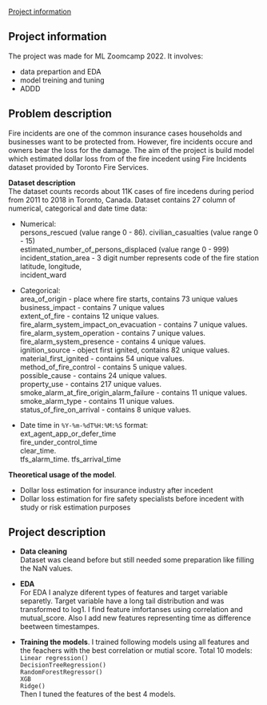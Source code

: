 [Project information](##project-information) 





## Project information

The project was made for ML Zoomcamp 2022. It involves:
- data prepartion  and EDA
- model treining and tuning
- ADDD

## Problem description

Fire incidents are one of the common insurance cases households and businesses want to be protected from. However, fire incidents occure and owners bear the loss for the damage. The aim of the project is build model which estimated dollar loss from of the fire incedent using Fire Incidents dataset provided by Toronto Fire Services.

**Dataset description**  
The dataset counts records about 11K cases of fire incedens during period from 2011 to 2018 in Toronto, Canada. Dataset contains 27 column of numerical, categorical and date time data:

- Numerical:  
persons_rescued (value range 0 - 86). 
civilian_casualties (value range 0 - 15)  
estimated_number_of_persons_displaced (value range 0 - 999)  
incident_station_area - 3 digit number represents code of the fire station   
latitude, longitude,  
incident_ward
  
- Categorical:  
area_of_origin - place where fire starts, contains 73 unique values  
business_impact - contains 7 unique values  
extent_of_fire - contains 12 unique values.  
fire_alarm_system_impact_on_evacuation - contains 7 unique values.  
fire_alarm_system_operation - contains 7 unique values.   
fire_alarm_system_presence  - contains 4 unique values.   
ignition_source - object first ignited, contains 82 unique values.   
material_first_ignited - contains 54 unique values.   
method_of_fire_control - contains 5 unique values.   
possible_cause - contains 24 unique values.   
property_use - contains 217 unique values.   
smoke_alarm_at_fire_origin_alarm_failure - contains 11 unique values.   
smoke_alarm_type - contains 11 unique values.   
status_of_fire_on_arrival - contains 8 unique values.   
  
- Date time in `%Y-%m-%dT%H:%M:%S` format:  
ext_agent_app_or_defer_time  
fire_under_control_time  
clear_time.   
tfs_alarm_time. 
tfs_arrival_time


**Theoretical usage of the model**. 
- Dollar loss estimation for insurance industry after incedent
- Dollar loss estimation for fire safety specialists before incedent with study or risk estimation purposes

## Project description
- **Data cleaning**  
Dataset was cleand before but still needed some preparation like filling the NaN values. 
  
- **EDA**  
For EDA I analyze diferent types of features and target variable separetly. Target variable have a long tail distribution and was transformed to log1. I find feature imfortanses using correlation and mutual_score. Also I add new features representing time as difference beetween timestampes.  
  
- **Training the models**. 
I trained following models using all features and the feachers with the best correlation or mutial score. Total 10 models:  
`Linear regression()`  
`DecisionTreeRegression()`  
`RandomForestRegressor()`  
`XGB`  
`Ridge()`  
Then I tuned the features of the best 4 models.







